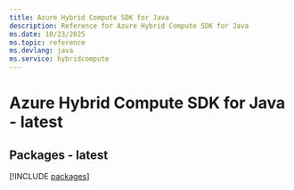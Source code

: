 ```yaml
---
title: Azure Hybrid Compute SDK for Java
description: Reference for Azure Hybrid Compute SDK for Java
ms.date: 10/23/2025
ms.topic: reference
ms.devlang: java
ms.service: hybridcompute
---
```

# Azure Hybrid Compute SDK for Java - latest
## Packages - latest
[!INCLUDE [packages](hybrid-compute-index.md)]